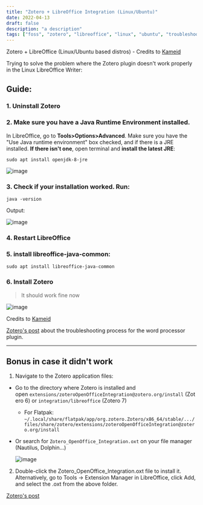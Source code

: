 ```yaml
---
title: "Zotero + LibreOffice Integration (Linux/Ubuntu)"
date: 2022-04-13
draft: false
description: "a description"
tags: ["foss", "zotero", "libreoffice", "linux", "ubuntu", "troubleshooting", "plugin"]
---
```

Zotero + LibreOffice (Linux/Ubuntu based distros) - Credits to [Kameid](https://www.reddit.com/r/linux4noobs/comments/i6skza/installing_zotero_and_using_it_with_libreoffice/)

 Trying to solve the problem where the Zotero plugin doesn't work properly in the Linux LibreOffice Writer:

## Guide:

### **1. Uninstall Zotero**

### **2. Make sure you have a Java Runtime Environment installed**. 

In LibreOffice, go to **Tools>Options>Advanced**. Make sure you have the "Use Java runtime environment" box checked, and if there is a JRE installed. **If there isn't one**, open terminal and **install the latest JRE**: 

`sudo apt install openjdk-8-jre`

![image](https://user-images.githubusercontent.com/70844369/175447639-41eaf455-1615-4306-9fc3-a8a9300403fa.png#vitrinedev)

### **3. Check if your installation worked. Run:**

`java -version` 

Output:

![image](https://user-images.githubusercontent.com/70844369/175448591-d2b9d844-aa40-4bb2-a8a8-e4ed587b08a9.png)

### **4. Restart LibreOffice**

### **5. install libreoffice-java-common:**

`sudo apt install libreoffice-java-common`

### **6. Install Zotero**

>It should work fine now

![image](https://user-images.githubusercontent.com/70844369/175447878-09b925d0-8e78-493c-8878-3da98fe551af.png)

Credits to [Kameid](https://www.reddit.com/r/linux4noobs/comments/i6skza/installing_zotero_and_using_it_with_libreoffice/)

[Zotero's post](https://www.zotero.org/support/word_processor_plugin_troubleshooting) about the troubleshooting process for the word processor plugin.

*** 

## **Bonus in case it didn't work**

1. Navigate to the Zotero application files:
 - Go to the directory where Zotero is installed and open `extensions/zoteroOpenOfficeIntegration@zotero.org/install` (Zotero 6) or `integration/libreoffice` (Zotero 7)
    - For Flatpak: `~/.local/share/flatpak/app/org.zotero.Zotero/x86_64/stable/.../files/share/zotero/extensions/zoteroOpenOfficeIntegration@zotero.org/install`
 - Or search for `Zotero_OpenOffice_Integration.oxt` on your file manager (Nautilus, Dolphin...)

   ![image](https://github.com/geraldohomero/Zotero-LibreOffice-Linux/assets/70844369/e962db11-271d-4091-ba88-81692de66710)

2. Double-click the Zotero_OpenOffice_Integration.oxt file to install it. Alternatively, go to Tools → Extension Manager in LibreOffice, click Add, and select the .oxt from the above folder.

 [Zotero's post](https://www.zotero.org/support/word_processor_plugin_manual_installation)